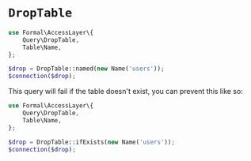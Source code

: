 # `DropTable`

```php
use Formal\AccessLayer\{
    Query\DropTable,
    Table\Name,
};

$drop = DropTable::named(new Name('users'));
$connection($drop);
```

This query will fail if the table doesn't exist, you can prevent this like so:

```php
use Formal\AccessLayer\{
    Query\DropTable,
    Table\Name,
};

$drop = DropTable::ifExists(new Name('users'));
$connection($drop);
```
